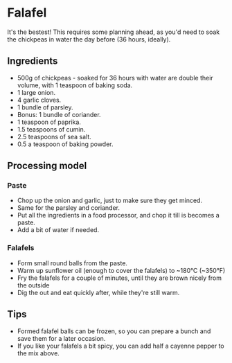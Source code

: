 # Falafel
It's the bestest! This requires some planning ahead, as you'd need to soak the chickpeas in water the day before (36 hours, ideally).

## Ingredients
* 500g of chickpeas - soaked for 36 hours with water are double their volume, with 1 teaspoon of baking soda.
* 1 large onion.
* 4 garlic cloves.
* 1 bundle of parsley.
* Bonus: 1 bundle of coriander.
* 1 teaspoon of paprika.
* 1.5 teaspoons of cumin.
* 2.5 teaspoons of sea salt.
* 0.5 a teaspoon of baking powder.

## Processing model
### Paste
* Chop up the onion and garlic, just to make sure they get minced.
* Same for the parsley and coriander.
* Put all the ingredients in a food processor, and chop it till is becomes a paste.
* Add a bit of water if needed.
### Falafels
* Form small round balls from the paste.
* Warm up sunflower oil (enough to cover the falafels) to ~180&deg;C (~350&deg;F)
* Fry the falafels for a couple of minutes, until they are brown nicely from the outside
* Dig the out and eat quickly after, while they're still warm.

## Tips
* Formed falafel balls can be frozen, so you can prepare a bunch and save them for a later occasion.
* If you like your falafels a bit spicy, you can add half a cayenne pepper to the mix above.

